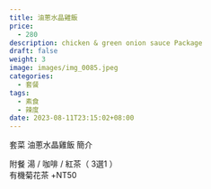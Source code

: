 ```yaml
---
title: 油蔥水晶雞飯
price:
  - 280
description: chicken & green onion sauce Package
draft: false
weight: 3
image: images/img_0085.jpeg
categories:
  - 套餐
tags:
  - 素食
  - 辣度
date: 2023-08-11T23:15:02+08:00
---
```


套菜 油蔥水晶雞飯 簡介

  附餐  湯 / 咖啡 / 紅茶（ 3選1 ）\
  有機菊花茶 +NT50
